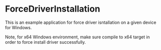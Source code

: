 # ForceDriverInstallation
This is an example application for force driver isntallation on a given device for Windows. 

Note, for x64 Windows environment, make sure compile to x64 target in order to force install driver successfully. 
